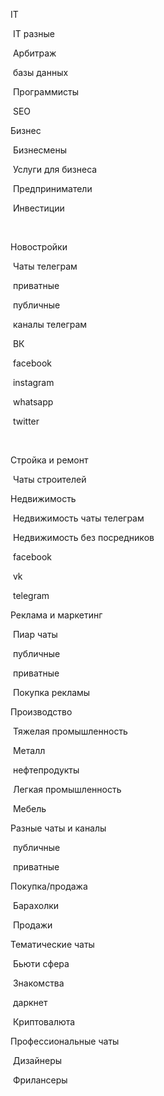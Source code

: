 IT

​	IT разные

​	Арбитраж

​	базы данных

​	Программисты

​	 SEO



Бизнес

​	Бизнесмены

​	Услуги для бизнеса

​	Предприниматели

​	Инвестиции

​	





Новостройки

​	Чаты телеграм

​		приватные

​		публичные

​	каналы телеграм

​	ВК

​	facebook

​	instagram

​	whatsapp

​	twitter

​	







Стройка и ремонт

​	Чаты строителей



Недвижимость

​	Недвижимость чаты телеграм

​	Недвижимость без посредников

​		facebook 

​		vk

​		telegram



Реклама и маркетинг

​	Пиар чаты	

​		публичные 

​		приватные

​	Покупка рекламы





Производство

​	Тяжелая промышленность

​		Металл

​		нефтепродукты

​	Легкая промышленность

​		Мебель



Разные чаты и каналы

​	публичные

​	приватные









Покупка/продажа

​	Барахолки

​	Продажи







Тематические чаты

​	Бьюти сфера

​	Знакомства

​	даркнет

​	Криптовалюта













Профессиональные чаты

​	Дизайнеры

​	Фрилансеры

